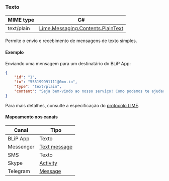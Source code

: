 ### Texto
| MIME type                | C#                                  |
|--------------------------|-------------------------------------|
| text/plain               | [Lime.Messaging.Contents.PlainText](https://github.com/takenet/lime-csharp/blob/master/src/Lime.Messaging/Contents/PlainText.cs) |

Permite o envio e recebimento de mensagens de texto simples.

#### Exemplo

Enviando uma mensagem para um destinatário do BLiP App:

```json
{
    "id": "1",
    "to": "553199991111@0mn.io",
    "type": "text/plain",
    "content": "Seja bem-vindo ao nosso serviço! Como podemos te ajudar?"
}
```

Para mais detalhes, consulte a especificação do [protocolo LIME](http://limeprotocol.org/content-types.html#text).

#### Mapeamento nos canais

| Canal              | Tipo                    | 
|--------------------|-------------------------|
| BLiP App           | Texto                   |
| Messenger          | [Text message](https://developers.facebook.com/docs/messenger-platform/send-api-reference/text-message)|
| SMS                | Texto                   |
| Skype              | [Activity](https://docs.botframework.com/en-us/skype/chat/#sending-messages-1)|
| Telegram           | [Message](https://core.telegram.org/bots/api#message)|

